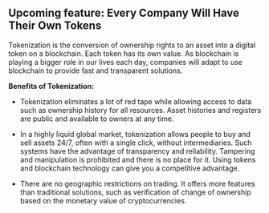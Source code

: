 ﻿## Upcoming feature: Every Company Will Have Their Own Tokens

Tokenization is the conversion of ownership rights to an asset into a digital token on a blockchain. Each token has its own value. As blockchain is playing a bigger role in our lives each day, companies will adapt to use blockchain to provide fast and transparent solutions.

**Benefits of Tokenization:**

 - Tokenization eliminates a lot of red tape while allowing access to
   data such as ownership history for all resources. Asset histories and
   registers are public and available to owners at any time.
   
 - In a highly liquid global market, tokenization allows people to buy
   and sell assets 24/7, often with a single click, without
   intermediaries. Such systems have the advantage of transparency and
   reliability. Tampering and manipulation is prohibited and there is no
   place for it. Using tokens and blockchain technology can give you a
   competitive advantage.
   
 - There are no geographic restrictions on trading. It offers more
   features than traditional solutions, such as verification of change
   of ownership based on the monetary value of cryptocurrencies.

